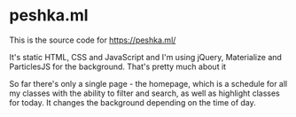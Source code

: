 # peshka.ml

This is the source code for https://peshka.ml/

It's static HTML, CSS and JavaScript and I'm using jQuery, Materialize and ParticlesJS for the background. That's pretty much about it

So far there's only a single page - the homepage, which is a schedule for all my classes with the ability to filter and search, as well as highlight classes for today. It changes the background depending on the time of day.

